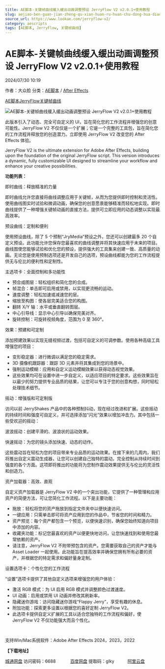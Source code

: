 ```yaml
---
title: AE脚本-关键帧曲线缓入缓出动画调整预设 JerryFlow V2 v2.0.1+使用教程
slug: aejiao-ben-guan-jian-zheng-qu-xian-huan-ru-huan-chu-dong-hua-diao-zheng-yu-she-jerryflow-v2-v2-0-1-shi-yong-jiao-cheng
source_url: https://www.lookae.com/jerryflow-v2/
category: aescripts
tags: [AE脚本, JerryFlow, 关键帧曲线]
---
```

# AE脚本-关键帧曲线缓入缓出动画调整预设 JerryFlow V2 v2.0.1+使用教程

2024/07/30 10:19

作者：大众脸
分类：[AE脚本](https://www.lookae.com/after-effects/aescripts/) / [After Effects](https://www.lookae.com/after-effects/)

[AE脚本](https://www.lookae.com/tag/ae%e8%84%9a%e6%9c%ac/)[JerryFlow](https://www.lookae.com/tag/jerryflow/)[关键帧曲线](https://www.lookae.com/tag/%e5%85%b3%e9%94%ae%e5%b8%a7%e6%9b%b2%e7%ba%bf/)

![AE脚本-关键帧曲线缓入缓出动画调整预设 JerryFlow V2 v2.0.1+使用教程](https://www.lookae.com/wp-content/uploads/2024/07/JerryFlow-V2.jpg "AE脚本-关键帧曲线缓入缓出动画调整预设 JerryFlow V2 v2.0.1+使用教程-LookAE.com")

此版本引入了动态、完全可自定义的 UI，旨在简化您的工作流程并增强您的创意可能性。JerryFlow V2 不仅仅是一个扩展；它是一个完整的工具包，旨在简化您的工作流程并释放您的创造潜力。立即使用 JerryFlow V2 改变您的 After Effects 体验。

JerryFlow V2 is the ultimate extension for Adobe After Effects, building upon the foundation of the original JerryFlow script. This version introduces a dynamic, fully customizable UI designed to streamline your workflow and enhance your creative possibilities.

**功能列表：**

即时曲线：释放精准的力量

即时曲线允许您直接将曲线调整应用于关键帧，从而为您提供即时控制和灵活性。使用曲线图实时试验和微调动画，确保您的创意愿景能够精准而轻松地实现。即时曲线提供了一种增强关键帧动画的直接方法，提供可立即应用的动态调整以实现最高效率。

预设曲线：定制和便利

使用预设曲线，除了 5 个预制“JryMedia”预设之外，您还可以创建最多 20 个自定义预设。此功能允许您保存您最喜欢的曲线调整并将其快速应用于未来的项目。曲线图使您能够试验和优化您的预设，提供强大的工具集来创建一致、高质量的动画。无论您是使用预制选项还是开发自己的选项，预设曲线都能为您的工作流程提供无与伦比的便利性和定制性。

主选项卡：全面控制和多功能性

* 预合成图层：轻松组织和简化您的合成。
* 帧混合：单击即可启用或禁用，以实现更流畅的运动。
* 速度调整：轻松加速或减速您的层。
* 缩放至构图：使各层完美适合您的构图。
* 翻转 X/Y 轴：水平或垂直翻转图层。
* 中心引导线：显示中心引导以确保完美对齐。
* 旋转控制：可旋转视频角度，范围为 0 至 360°。

效果：预建和可定制

添加预建效果以实现无缝视频过渡，包括可自定义的可调参数。使用各种高级工具增强您的项目：

* 变形稳定器：进行微调以满足您的稳定需求。
* 3D 摄像机跟踪器：跟踪 3D 元素并将其集成到您的场景中。
* 强制运动模糊：应用和自定义运动模糊效果以获得动态视觉效果。
* 这些效果均可在设置中进一步自定义，以适应项目的特定要求。这些效果旨在以最少的努力提供专业品质的结果，让您可以专注于您的创意构想，同时轻松处理技术细节。

摇动：增强版和可定制版

访问以前 JerryShakes 产品中的各种预制抖动，现在经过改进和扩展。这些摇动的持续时间和强度可自定义，并可选择添加“闪光”效果以增加冲击力。其中包括一些受欢迎的摇动：

波浪摇动：创建平滑的、波浪状的运动效果。

快速摇动：为您的镜头添加快速、动态的动作。

这些震动旨在轻松为您的项目带来专业品质的运动效果。在接下来的几周内，我们将推出自定义震动生成器，让您可以创建自己独特的震动，完全控制从持续时间到强度的各个方面。这项即将推出的功能将为您制作震动效果提供无与伦比的灵活性和创造力。

资产加载器：高效、直观

自定义资产加载器是 JerryFlow V2 中的一个突出功能，它提供了一种管理和应用资产的简便方法，可让您简化工作流程。以下是主要功能：

* 拖放：轻松将您的资产拖放到指定文件夹中以便快速访问。
* 一键应用：只需单击即可将资产应用到您的作品中，节省您的时间和精力。
* 资产预览：每个资产都包含一个预览，以便快速识别，确保您始终知道向项目中添加的内容。
* 收藏夹功能：标记您最喜欢的资产以便更快地访问，让您快速找到和使用您最常依赖的资产。
* 请注意，JerryFlow V2 不附带预包含的资产。您需要获取自己的资产才能与 Asset Loader 一起使用。此功能旨在提高效率并确保您拥有所有必要的资产，并根据您的特定需求和偏好量身定制。

设置选项卡：个性化您的工作流程

“设置”选项卡提供了其他自定义选项来增强您的用户体验：

* 激活 RGB 模式：为 UI 启用 RGB 模式并调整颜色过渡速度。
* UI 动画：启用或禁用 UI 动画并修改其刷新率。
* 隐藏迷你游戏：访问隐藏迷你游戏“Flappy Jerry”，享受有趣的休息。
* 附加功能：探索更多设置以根据您的喜好定制 JerryFlow V2。
* 此选项卡提供自定义扩展的工具以适合您独特的工作流程和偏好，使 JerryFlow V2 不仅功能强大而且个性化。

[﻿﻿﻿](http://cloud.video.taobao.com/play/u/null/p/1/e/6/t/1/474551662782.mp4)

支持Win/Mac系统软件：Adobe After Effects 2024，2023，2022

**【下载地址】**

[城通网盘](https://url70.ctfile.com/f/2827370-1337690699-51e7bf?p=4431) 访问密码：6688            [百度网盘](https://pan.baidu.com/s/1z-xEUeVX_geZHbUItPFf8g?pwd=glky) 提取码：glky           [阿里云盘](https://www.alipan.com/s/aBTCfeCASf3)
